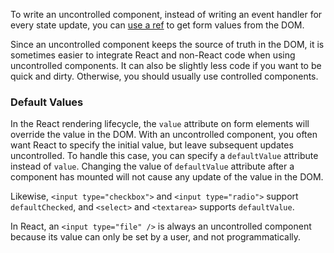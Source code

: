 To write an uncontrolled component, instead of writing an event handler for every state update, you can [use a ref](https://reactjs.org/docs/refs-and-the-dom.html) to get form values from the DOM.

Since an uncontrolled component keeps the source of truth in the DOM, it is sometimes easier to integrate React and non-React code when using uncontrolled components. It can also be slightly less code if you want to be quick and dirty. Otherwise, you should usually use controlled components.

### Default Values

In the React rendering lifecycle, the  `value`  attribute on form elements will override the value in the DOM. With an uncontrolled component, you often want React to specify the initial value, but leave subsequent updates uncontrolled. To handle this case, you can specify a  `defaultValue`  attribute instead of  `value`. Changing the value of  `defaultValue`  attribute after a component has mounted will not cause any update of the value in the DOM.

Likewise, `<input type="checkbox">` and `<input type="radio">` support `defaultChecked`, and `<select>` and `<textarea>` supports `defaultValue`.

In React, an `<input type="file" />` is always an uncontrolled component because its value can only be set by a user, and not programmatically.
